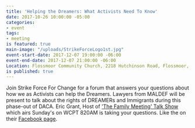 ```yaml
---
title: 'Helping the Dreamers: What Activists Need To Know'
date: 2017-10-26 10:00:00 -05:00
categories:
- event
tags:
- meeting
is featured: true
main-image: "/uploads/StrikeForceLogo1st.jpg"
event-start-date: 2017-12-07 19:00:00 -06:00
event-end-date: 2017-12-07 21:00:00 -06:00
Location: Flossmoor Community Church, 2218 Hutchinson Road, Flossmoor, IL 60422-1325
is published: true
---
```


Join Strike Force For Change for a forum that answers your questions about how we as Activists can help the Dreamers. Lawyers from MALDEF will be present to talk about the rights of DREAMERs and Immigrants during this phase-out of DACA.  Eric Grant, Host of ['The Family Meeting' Talk Show](http://www.wcpt820.com/the-family-meeting/) which airs Sunday's on WCPT 820AM is taking your questions. Like the on their [Facebook page](https://www.facebook.com/TheFamilyMeetingRadio). 
